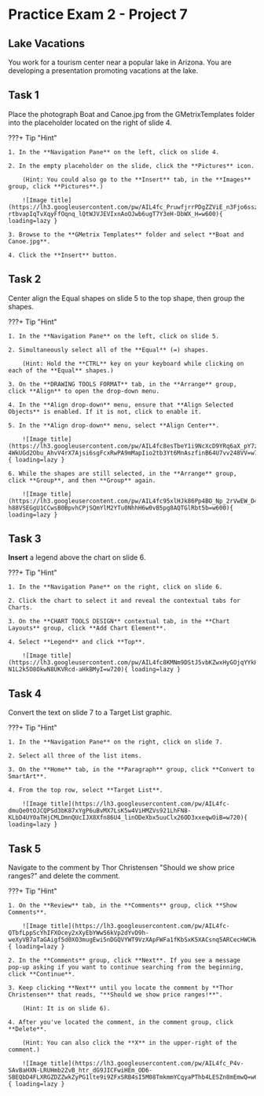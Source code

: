 # Practice Exam 2 - Project 7

## Lake Vacations
You work for a tourism center near a popular lake in Arizona. You are developing a presentation promoting vacations at the lake.

## Task 1
 
Place the photograph Boat and Canoe.jpg from the GMetrixTemplates folder into the placeholder located on the right of slide 4.

???+ Tip "Hint"

    1. In the **Navigation Pane** on the left, click on slide 4.

    2. In the empty placeholder on the slide, click the **Pictures** icon.

        (Hint: You could also go to the **Insert** tab, in the **Images** group, click **Pictures**.)

        ![Image title](https://lh3.googleusercontent.com/pw/AIL4fc_PruwfjrrPDgZZViE_n3Fjo6sszaFdzMf5O7ZrkYhQXphFdvUkBnv1NiNsc-rtbvapIqTvXqyFfOqnq_lQtWJVJEVIxnAoOJwb6ugT7Y3eH-DbWX_H=w600){ loading=lazy }

    3. Browse to the **GMetrix Templates** folder and select **Boat and Canoe.jpg**.

    4. Click the **Insert** button. 

## Task 2

Center align the Equal shapes on slide 5 to the top shape, then group the shapes.

???+ Tip "Hint"

    1. In the **Navigation Pane** on the left, click on slide 5.

    2. Simultaneously select all of the **Equal** (=) shapes.
    
        (Hint: Hold the **CTRL** key on your keyboard while clicking on each of the **Equal** shapes.)

    3. On the **DRAWING TOOLS FORMAT** tab, in the **Arrange** group, click **Align** to open the drop-down menu.

    4. In the **Align drop-down** menu, ensure that **Align Selected Objects** is enabled. If it is not, click to enable it.
    
    5. In the **Align drop-down** menu, select **Align Center**.

        ![Image title](https://lh3.googleusercontent.com/pw/AIL4fc8esTbeY1i9NcXcD9YRq6aX_pY7zplgJrkBH9eBiys4jgk-4WkUGd2Obu_AhvV4rX7Ajsi6sgFcxRwPA9mMapIio2tb3Yt6MnAszfinB64U7vv248VV=w720){ loading=lazy }

    6. While the shapes are still selected, in the **Arrange** group, click **Group**, and then **Group** again.

        ![Image title](https://lh3.googleusercontent.com/pw/AIL4fc95xlHJk86Pp4BO_Np_2rVwEW_D4PkyKO_OdjOHGx1VIskkEMxEXAuAvt-h88VSEGgU1CCwsB0BpvhCPjSQmYlM2YTu0NhhH6w0vB5pg8AQTGlRbt5b=w600){ loading=lazy }

## Task 3

**Insert** a legend above the chart on slide 6.

???+ Tip "Hint"

    1. In the **Navigation Pane** on the right, click on slide 6.

    2. Click the chart to select it and reveal the contextual tabs for Charts.

    3. On the **CHART TOOLS DESIGN** contextual tab, in the **Chart Layouts** group, click **Add Chart Element**.

    4. Select **Legend** and click **Top**.

        ![Image title](https://lh3.googleusercontent.com/pw/AIL4fc8KMNm9DStJ5vbKZwxHyGOjqYYkHdzNKU4stY96MeSfgTDtxwccQJYdyEltNARiSgjCwQ77cSiIsT5TdDxPuzNG-N1L2k5O8OkwN8UKVRcd-aHkBMyI=w720){ loading=lazy }

## Task 4

Convert the text on slide 7 to a Target List graphic.

???+ Tip "Hint"

    1. In the **Navigation Pane** on the right, click on slide 7.

    2. Select all three of the list items.

    3. On the **Home** tab, in the **Paragraph** group, click **Convert to SmartArt**.

    4. From the top row, select **Target List**.

        ![Image title](https://lh3.googleusercontent.com/pw/AIL4fc-dmuQe0tOJCQPSd3bK87xYgP6uBvMX7LsK5w4ViHMZVs921LhFN8-KLbD4UY0aTHjCMLDmnQUcIJX8Xfn86U4_linODeXbx5uuClx26OD3xxeqwOiB=w720){ loading=lazy }

## Task 5

Navigate to the comment by Thor Christensen "Should we show price ranges?" and delete the comment.

???+ Tip "Hint"

    1. On the **Review** tab, in the **Comments** group, click **Show Comments**.

        ![Image title](https://lh3.googleusercontent.com/pw/AIL4fc-QTbfLppScYhIFXOcey2xXyEbYWw56kVp2dYvD9h-weXyVB7aTaGAigf5d0XO3mugEwi5nDGQVYWT9VzXApFWFa1fKbSxK5XACsnq5ARCecHWCHwfz=w720){ loading=lazy }

    2. In the **Comments** group, click **Next**. If you see a message pop-up asking if you want to continue searching from the beginning, click **Continue**.

    3. Keep clicking **Next** until you locate the comment by **Thor Christensen** that reads, "**Should we show price ranges!**".
    
        (Hint: It is on slide 6).

    4. After you've located the comment, in the comment group, click **Delete**.
    
        (Hint: You can also click the **X** in the upper-right of the comment.)

        ![Image title](https://lh3.googleusercontent.com/pw/AIL4fc_P4v-SAvBaHXN-LRUHmb2ZvB_htr_dG9JICFwiHEm_OD6-SBEQbD4FLXRGZDZZwkZyPG1lte9i9ZFxSRB4sI5M08TmkmmYCqyaPThb4LESZn8mEmwQ=w600){ loading=lazy }